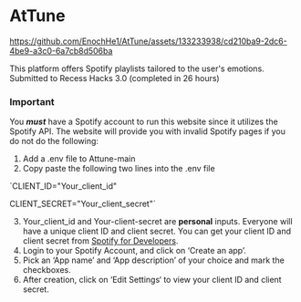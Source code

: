 # AtTune



https://github.com/EnochHe1/AtTune/assets/133233938/cd210ba9-2dc6-4be9-a3c0-6a7cb8d506ba



This platform offers Spotify playlists tailored to the user's emotions. Submitted to Recess Hacks 3.0 (completed in 26 hours)

### Important

You ***must*** have a Spotify account to run this website since it utilizes the Spotify API. The website will provide you with invalid Spotify pages if you do not do the following:

1. Add a .env file to Attune-main
2. Copy paste the following two lines into the .env file

`CLIENT_ID="Your_client_id"

CLIENT_SECRET="Your_client_secret"`

3. Your_client_id and Your-client-secret are **personal** inputs. Everyone will have a unique client ID and client secret. You can get your client ID and client secret from [Spotify for Developers](https://developer.spotify.com/dashboard/applications).
4. Login to your Spotify Account, and click on ‘Create an app’.
5. Pick an ‘App name’ and ‘App description’ of your choice and mark the checkboxes.
6. After creation, click on ‘Edit Settings‘ to view your client ID and client secret.
